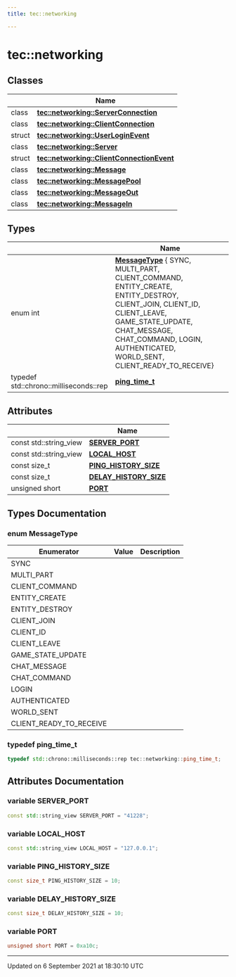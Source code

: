 ```yaml
---
title: tec::networking

---
```


# tec::networking



## Classes

|                | Name           |
| -------------- | -------------- |
| class | **[tec::networking::ServerConnection](/engine/Classes/classtec_1_1networking_1_1_server_connection/)**  |
| class | **[tec::networking::ClientConnection](/engine/Classes/classtec_1_1networking_1_1_client_connection/)**  |
| struct | **[tec::networking::UserLoginEvent](/engine/Classes/structtec_1_1networking_1_1_user_login_event/)**  |
| class | **[tec::networking::Server](/engine/Classes/classtec_1_1networking_1_1_server/)**  |
| struct | **[tec::networking::ClientConnectionEvent](/engine/Classes/structtec_1_1networking_1_1_client_connection_event/)**  |
| class | **[tec::networking::Message](/engine/Classes/classtec_1_1networking_1_1_message/)**  |
| class | **[tec::networking::MessagePool](/engine/Classes/classtec_1_1networking_1_1_message_pool/)**  |
| class | **[tec::networking::MessageOut](/engine/Classes/classtec_1_1networking_1_1_message_out/)**  |
| class | **[tec::networking::MessageIn](/engine/Classes/classtec_1_1networking_1_1_message_in/)**  |

## Types

|                | Name           |
| -------------- | -------------- |
| enum int | **[MessageType](/engine/Namespaces/namespacetec_1_1networking/#enum-messagetype)** { SYNC, MULTI_PART, CLIENT_COMMAND, ENTITY_CREATE, ENTITY_DESTROY, CLIENT_JOIN, CLIENT_ID, CLIENT_LEAVE, GAME_STATE_UPDATE, CHAT_MESSAGE, CHAT_COMMAND, LOGIN, AUTHENTICATED, WORLD_SENT, CLIENT_READY_TO_RECEIVE} |
| typedef std::chrono::milliseconds::rep | **[ping_time_t](/engine/Namespaces/namespacetec_1_1networking/#typedef-ping_time_t)**  |

## Attributes

|                | Name           |
| -------------- | -------------- |
| const std::string_view | **[SERVER_PORT](/engine/Namespaces/namespacetec_1_1networking/#variable-server_port)**  |
| const std::string_view | **[LOCAL_HOST](/engine/Namespaces/namespacetec_1_1networking/#variable-local_host)**  |
| const size_t | **[PING_HISTORY_SIZE](/engine/Namespaces/namespacetec_1_1networking/#variable-ping_history_size)**  |
| const size_t | **[DELAY_HISTORY_SIZE](/engine/Namespaces/namespacetec_1_1networking/#variable-delay_history_size)**  |
| unsigned short | **[PORT](/engine/Namespaces/namespacetec_1_1networking/#variable-port)**  |

## Types Documentation

### enum MessageType

| Enumerator | Value | Description |
| ---------- | ----- | ----------- |
| SYNC | |   |
| MULTI_PART | |   |
| CLIENT_COMMAND | |   |
| ENTITY_CREATE | |   |
| ENTITY_DESTROY | |   |
| CLIENT_JOIN | |   |
| CLIENT_ID | |   |
| CLIENT_LEAVE | |   |
| GAME_STATE_UPDATE | |   |
| CHAT_MESSAGE | |   |
| CHAT_COMMAND | |   |
| LOGIN | |   |
| AUTHENTICATED | |   |
| WORLD_SENT | |   |
| CLIENT_READY_TO_RECEIVE | |   |




### typedef ping_time_t

```cpp
typedef std::chrono::milliseconds::rep tec::networking::ping_time_t;
```




## Attributes Documentation

### variable SERVER_PORT

```cpp
const std::string_view SERVER_PORT = "41228";
```


### variable LOCAL_HOST

```cpp
const std::string_view LOCAL_HOST = "127.0.0.1";
```


### variable PING_HISTORY_SIZE

```cpp
const size_t PING_HISTORY_SIZE = 10;
```


### variable DELAY_HISTORY_SIZE

```cpp
const size_t DELAY_HISTORY_SIZE = 10;
```


### variable PORT

```cpp
unsigned short PORT = 0xa10c;
```





-------------------------------

Updated on  6 September 2021 at 18:30:10 UTC
